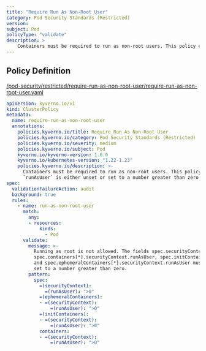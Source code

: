 ```yaml
---
title: "Require Run As Non-Root User"
category: Pod Security Standards (Restricted)
version: 
subject: Pod
policyType: "validate"
description: >
    Containers must be required to run as non-root users. This policy ensures `runAsUser` is either unset or set to a number greater than zero.
---
```


## Policy Definition
<a href="https://github.com/JimBugwadia/kyverno-policies/raw/fix_annotations//pod-security/restricted/require-run-as-non-root-user/require-run-as-non-root-user.yaml" target="-blank">/pod-security/restricted/require-run-as-non-root-user/require-run-as-non-root-user.yaml</a>

```yaml
apiVersion: kyverno.io/v1
kind: ClusterPolicy
metadata:
  name: require-run-as-non-root-user
  annotations:
    policies.kyverno.io/title: Require Run As Non-Root User
    policies.kyverno.io/category: Pod Security Standards (Restricted)
    policies.kyverno.io/severity: medium
    policies.kyverno.io/subject: Pod
    kyverno.io/kyverno-version: 1.6.0
    kyverno.io/kubernetes-version: "1.22-1.23"
    policies.kyverno.io/description: >-
      Containers must be required to run as non-root users. This policy ensures
      `runAsUser` is either unset or set to a number greater than zero.
spec:
  validationFailureAction: audit
  background: true
  rules:
    - name: run-as-non-root-user
      match:
        any:
        - resources:
            kinds:
              - Pod
      validate:
        message: >-
          Running as root is not allowed. The fields spec.securityContext.runAsUser,
          spec.containers[*].securityContext.runAsUser, spec.initContainers[*].securityContext.runAsUser,
          and spec.ephemeralContainers[*].securityContext.runAsUser must be unset or
          set to a number greater than zero.
        pattern:
          spec:
            =(securityContext):
              =(runAsUser): ">0"
            =(ephemeralContainers):
            - =(securityContext):
                =(runAsUser): ">0"
            =(initContainers):
            - =(securityContext):
                =(runAsUser): ">0"
            containers:
            - =(securityContext):
                =(runAsUser): ">0"

```
